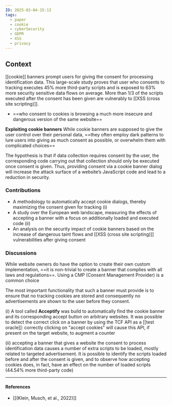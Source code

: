 ```yaml
---
ID: 2025-03-04-15:13
tags:
  - paper
  - cookie
  - cyberSecurity
  - GDPR
  - XSS
  - privacy
---
```

## Context

[[cookie]] banners prompt users for giving the consent for processing identification data. This large-scale study proves that user who consents to tracking executes 45% more third-party scripts and is exposed to 63% more security sensitive data flows on average. More than 1/3 of the scripts executed after the consent has been given are vulnerably to [[XSS (cross site scripting)]].
- ==who consent to cookies is browsing a much more insecure and dangerous version of the same website==

**Exploiting cookie banners**
While cookie banners are supposed to give the user control over their personal data, ==they often employ dark patterns to lure users into giving as much consent as possible, or overwhelm them with complicated choices==

The hypothesis is that if data collection requires consent by the user, the corresponding code carrying out that collection should only be executed once consent is given. Thus, providing consent via a cookie banner dialog will increase the attack surface of a website’s JavaScript code and lead to a reduction in security.

### Contributions

- A methodology to automatically accept cookie dialogs, thereby maximizing the consent given for tracking (i)
- A study over the European web landscape, measuring the effects of accepting a banner with a focus on additionally loaded and executed code (ii)
- An analysis on the security impact of cookie banners based on the increase of dangerous taint flows and [[XSS (cross site scripting)]] vulnerabilities after giving consent

### Discussions

While website owners do have the option to create their own  custom implementation, ==it is non-trivial to create a banner that complies with all laws and regulations==. Using a CMP (Consent Management Provider) is a common choice

The most important functionality that such a banner must provide is to ensure that no tracking cookies are stored and consequently no advertisements are shown to the user before they consent.

(i) A tool called **Acceptify** was build to automatically find the cookie banner and its corresponding accept button on arbitrary websites. It was possible to detect the correct click on a banner by using the TCF API as a [[test oracle]]: correctly clicking on "accept cookies" will cause this API, if present on the target website, to augment a counter

(ii) accepting a banner that gives a website the consent to process identification data causes a number of extra scripts to be loaded, mostly related to targeted advertisement. It is possible to identify the scripts loaded before and after the consent is given, and to observe how accepting cookies does, in fact, have an effect on the number of loaded scripts (44.54% more third-party code)


---
#### References
- [[(Klein, Musch, et al., 2022)]]